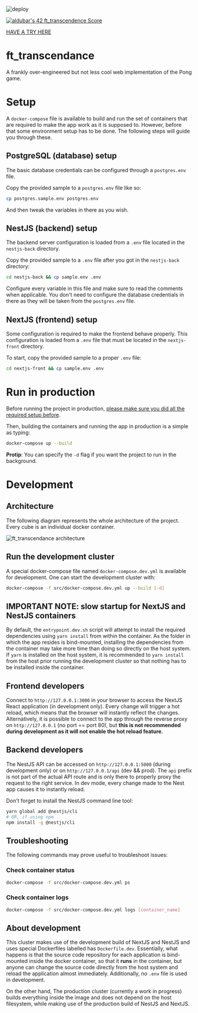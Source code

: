 ![deploy](https://github.com/busshi/ft_transcendance/actions/workflows/deploy.yml/badge.svg)

[![aldubar's 42 ft_transcendence Score](https://badge42.vercel.app/api/v2/cl1p4dvqu002109k1x3fvx39n/project/2452960)](https://github.com/JaeSeoKim/badge42)

[HAVE A TRY HERE](https://play.busshi.fr)

# ft_transcendance

A frankly over-engineered but not less cool web implementation of the Pong game.

# Setup

A `docker-compose` file is available to build and run the set of containers that are required to make the app work as it is supposed to.
However, before that some environment setup has to be done. The following steps will guide you through these.

## PostgreSQL (database) setup

The basic database credentials can be configured through a `postgres.env` file.

Copy the provided sample to a `postgres.env` file like so:

```sh
cp postgres.sample.env postgres.env
```

And then tweak the variables in there as you wish.

## NestJS (backend) setup

The backend server configuration is loaded from a `.env` file located in the `nestjs-back` directory.

Copy the provided sample to a `.env` file after you got in the `nestjs-back` directory:

```sh
cd nestjs-back && cp sample.env .env
```

Configure every variable in this file and make sure to read the comments when applicable. You don't need to configure the database
credentials in there as they will be taken from the `postgres.env` file.

## NextJS (frontend) setup

Some configuration is required to make the frontend behave properly.
This configuration is loaded from a `.env` file that must be located in the `nextjs-front` directory.

To start, copy the provided sample to a proper `.env` file:

```sh
cd nextjs-front && cp sample.env .env
```

# Run in production

Before running the project in production, [please make sure you did all the required setup before](#setup).

Then, building the containers and running the app in production is a simple as typing:

```sh
docker-compose up --build
```

**Protip**: You can specify the `-d` flag if you want the project to run in the background.



# Development

## Architecture

The following diagram represents the whole architecture of the project. Every cube is an individual docker container.

![ft_transcendance architecture](https://i.imgur.com/KQsKRAp.png)


## Run the development cluster

A special docker-compose file named `docker-compose.dev.yml` is available for development.
One can start the development cluster with:

```sh
docker-compose -f src/docker-compose.dev.yml up --build [-d]
```

## IMPORTANT NOTE: slow startup for NextJS and NestJS containers

By default, the `entrypoint.dev.sh` script will attempt to install the required dependencies using `yarn install` from within the container.
As the folder in which the app resides is bind-mounted, installing the dependencies from the container may take more time than doing so directly on the
host system. If `yarn` is installed on the host system, it is recommended to `yarn install` from the host prior running the development cluster so that nothing
has to be installed inside the container.

## Frontend developers

Connect to `http://127.0.0.1:3000` in your browser to access the NextJS React application (in development only). Every change will trigger a hot reload, which means that the browser will instantly reflect the changes.
Alternatively, it is possible to connect to the app through the reverse proxy on `http://127.0.0.1` (no port == port 80), but **this is not recommended during development as it will not enable the hot reload feature**.

## Backend developers

The NestJS API can be accessed on `http://127.0.0.1:5000` (during development only) or on `http://127.0.0.1/api` (dev && prod). The `api` prefix is not part of the actual API route and is only there to properly proxy the request to the right service.
In dev mode, every change made to the Nest app causes it to instantly reload.

Don't forget to install the NestJS command line tool:
```sh
yarn global add @nestjs/cli
# OR, if using npm
npm install -g @nestjs/cli
```

## Troubleshooting

The following commands may prove useful to troubleshoot issues:

### Check container status

```sh
docker-compose -f src/docker-compose.dev.yml ps
```

### Check container logs

```sh
docker-compose -f src/docker-compose.dev.yml logs [container_name]
```

## About development

This cluster makes use of the development build of NextJS and NestJS and uses special Dockerfiles labelled has `Dockerfile.dev`.
Essentially, what happens is that the source code repository for each application is bind-mounted inside the docker container, so that
it **runs** in the container, but anyone can change the source code directly from the host system and reload the application almost immediately.
Additionally, no `.env` file is used in development.

On the other hand, The production cluster (currently a work in progress) builds everything inside the image and does not depend on the host filesystem, while making use of the production build of NestJS and NextJS.
